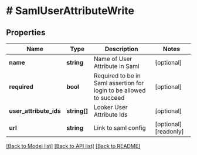 # # SamlUserAttributeWrite

## Properties

Name | Type | Description | Notes
------------ | ------------- | ------------- | -------------
**name** | **string** | Name of User Attribute in Saml | [optional]
**required** | **bool** | Required to be in Saml assertion for login to be allowed to succeed | [optional]
**user_attribute_ids** | **string[]** | Looker User Attribute Ids | [optional]
**url** | **string** | Link to saml config | [optional] [readonly]

[[Back to Model list]](../../README.md#models) [[Back to API list]](../../README.md#endpoints) [[Back to README]](../../README.md)
